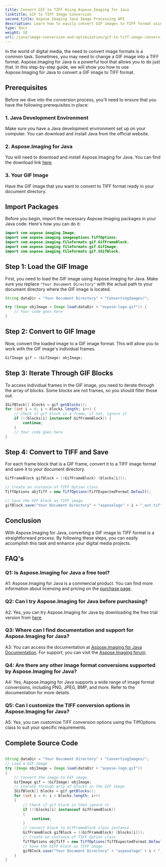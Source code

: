 ```yaml
---
title: Convert GIF to TIFF Using Aspose.Imaging for Java
linktitle: GIF to TIFF Image Conversion
second_title: Aspose.Imaging Java Image Processing API
description: Learn how to easily convert GIF images to TIFF format using Aspose.Imaging for Java. This step-by-step guide will help you get started with this powerful tool.
type: docs
weight: 18
url: /java/image-conversion-and-optimization/gif-to-tiff-image-conversion.html/
---
```

In the world of digital media, the need to convert image formats is a common task. Sometimes, you may need to change a GIF image into a TIFF format. Aspose.Imaging for Java is a powerful tool that allows you to do just that. In this step-by-step guide, we will show you how to use Aspose.Imaging for Java to convert a GIF image to TIFF format.

## Prerequisites

Before we dive into the conversion process, you'll need to ensure that you have the following prerequisites in place:

### 1. Java Development Environment

Make sure you have a Java development environment set up on your computer. You can download and install Java from the official website.

### 2. Aspose.Imaging for Java

You will need to download and install Aspose.Imaging for Java. You can find the download link [here](https://releases.aspose.com/imaging/java/).

### 3. Your GIF Image

Have the GIF image that you want to convert to TIFF format ready in your document directory.

## Import Packages

Before you begin, import the necessary Aspose.Imaging packages in your Java code. Here's how you can do it:

```java
import com.aspose.imaging.Image;
import com.aspose.imaging.imageoptions.TiffOptions;
import com.aspose.imaging.fileformats.gif.GifFrameBlock;
import com.aspose.imaging.fileformats.gif.GifImage;
import com.aspose.imaging.fileformats.gif.IGifBlock;
```

## Step 1: Load the GIF Image

First, you need to load the GIF image using Aspose.Imaging for Java. Make sure you replace `"Your Document Directory"` with the actual path to your document directory where the GIF image is located.

```java
String dataDir = "Your Document Directory" + "ConvertingImages/";

try (Image objImage = Image.load(dataDir + "aspose-logo.gif")) {
    // Your code goes here
}
```

## Step 2: Convert to GIF Image

Now, convert the loaded image to a GIF image format. This will allow you to work with the GIF image's individual frames.

```java
GifImage gif = (GifImage) objImage;
```

## Step 3: Iterate Through GIF Blocks

To access individual frames in the GIF image, you need to iterate through the array of blocks. Some blocks are not frames, so you should filter those out.

```java
IGifBlock[] blocks = gif.getBlocks();
for (int i = 0; i < blocks.length; i++) {
    // Check if gif block is a frame, if not, ignore it
    if (!(blocks[i] instanceof GifFrameBlock)) {
        continue;
    }
    // Your code goes here
}
```

## Step 4: Convert to TIFF and Save

For each frame block that is a GIF frame, convert it to a TIFF image format and save it to your document directory.

```java
GifFrameBlock gifBlock = ((GifFrameBlock) (blocks[i]));

// Create an instance of TIFF Option class
TiffOptions objTiff = new TiffOptions(TiffExpectedFormat.Default);

// Save the GIF block as TIFF image
gifBlock.save("Your Document Directory" + "asposelogo" + i + "_out.tif", objTiff);
```

## Conclusion

With Aspose.Imaging for Java, converting a GIF image to TIFF format is a straightforward process. By following these steps, you can easily accomplish this task and enhance your digital media projects.

## FAQ's

### Q1: Is Aspose.Imaging for Java a free tool?

A1: Aspose.Imaging for Java is a commercial product. You can find more information about licensing and pricing on the [purchase page](https://purchase.aspose.com/buy).

### Q2: Can I try Aspose.Imaging for Java before purchasing?

A2: Yes, you can try Aspose.Imaging for Java by downloading the free trial version from [here](https://releases.aspose.com/).

### Q3: Where can I find documentation and support for Aspose.Imaging for Java?

A3: You can access the documentation at [Aspose.Imaging for Java Documentation](https://reference.aspose.com/imaging/java/). For support, you can visit the [Aspose.Imaging forum](https://forum.aspose.com/).

### Q4: Are there any other image format conversions supported by Aspose.Imaging for Java?

A4: Yes, Aspose.Imaging for Java supports a wide range of image format conversions, including PNG, JPEG, BMP, and more. Refer to the documentation for more details.

### Q5: Can I customize the TIFF conversion options in Aspose.Imaging for Java?

A5: Yes, you can customize TIFF conversion options using the TiffOptions class to suit your specific requirements.



## Complete Source Code
```java
		
String dataDir = "Your Document Directory" + "ConvertingImages/";
// Load a GIF image
try (Image objImage = Image.load(dataDir + "aspose-logo.gif"))
{
	// Convert the image to GIF image
	GifImage gif = (GifImage) objImage;
	// iterate through arry of blocks in the GIF image
	IGifBlock[] blocks = gif.getBlocks();
	for (int i = 0; i < blocks.length; i++)
	{
		// Check if gif block is then ignore it
		if (!(blocks[i] instanceof GifFrameBlock))
		{
			continue;
		}
		// convert block to GifFrameBlock class instance
		GifFrameBlock gifBlock = ((GifFrameBlock) (blocks[i]));
		// Create an instance of TIFF Option class
		TiffOptions objTiff = new TiffOptions(TiffExpectedFormat.Default);
		// Save the GIFF block as TIFF image
		gifBlock.save("Your Document Directory" + "asposelogo" + i + "_out.tif", objTiff);
	}
}
		
```
